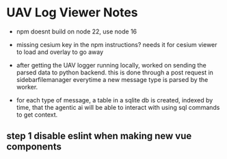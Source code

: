 # UAV Log Viewer Notes

- npm doesnt build on node 22, use node 16 
- missing cesium key in the npm instructions? needs it for cesium viewer to load and overlay to go away

- after getting the UAV logger running locally, worked on sending the parsed data to python backend. this is done through a post request in sidebarfilemanager everytime a new message type is parsed by the worker. 

- for each type of message, a table in a sqlite db is created, indexed by time, that the agentic ai will be able to interact with using sql commands to get context. 

## step 1 disable eslint when making new vue components